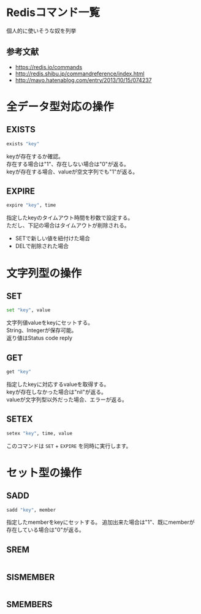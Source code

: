 # Redisコマンド一覧

個人的に使いそうな奴を列挙

## 参考文献
* https://redis.io/commands
* http://redis.shibu.jp/commandreference/index.html
* http://mayo.hatenablog.com/entry/2013/10/15/074237

# 全データ型対応の操作
## EXISTS

``` bash
exists "key"
```

keyが存在するか確認。  
存在する場合は"1"、存在しない場合は"0"が返る。  
keyが存在する場合、valueが空文字列でも"1"が返る。  

## EXPIRE

```bash
expire "key", time
```

指定したkeyのタイムアウト時間を秒数で設定する。  
ただし、下記の場合はタイムアウトが削除される。  
- SETで新しい値を紐付けた場合
- DELで削除された場合

# 文字列型の操作
## SET

```bash
set "key", value
```

文字列値valueをkeyにセットする。  
String、Integerが保存可能。  
返り値はStatus code reply  

## GET

```bash
get "key"
```

指定したkeyに対応するvalueを取得する。  
keyが存在しなかった場合は"nil"が返る。  
valueが文字列型以外だった場合、エラーが返る。  

## SETEX

```bash
setex "key", time, value
```

このコマンドは `SET` + `EXPIRE` を同時に実行します。

# セット型の操作
## SADD

```bash
sadd "key", member
```

指定したmemberをkeyにセットする。
追加出来た場合は"1"、既にmemberが存在している場合は"0"が返る。

## SREM

```bash
```

## SISMEMBER

```bash
```

## SMEMBERS

```bash
```

